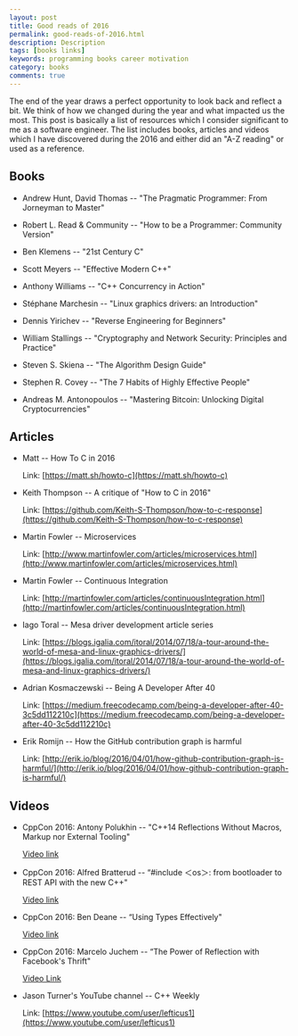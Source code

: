 ```yaml
---
layout: post
title: Good reads of 2016
permalink: good-reads-of-2016.html
description: Description
tags: [books links]
keywords: programming books career motivation
category: books
comments: true
---
```


The end of the year draws a perfect opportunity to look back and reflect a bit. We think of how we changed during the year and what impacted us the most.
This post is basically a list of resources which I consider significant to me as a software engineer.
The list includes books, articles and videos which I have discovered during the 2016 and either did an "A-Z reading" or used as a reference.

## Books

* Andrew Hunt, David Thomas -- "The Pragmatic Programmer: From Jorneyman to Master"

* Robert L. Read & Community -- "How to be a Programmer: Community Version"

* Ben Klemens -- "21st Century C"

* Scott Meyers -- "Effective Modern C++"

* Anthony Williams -- "C++ Concurrency in Action"

* Stéphane Marchesin -- "Linux graphics drivers: an Introduction"

* Dennis Yirichev -- "Reverse Engineering for Beginners"

* William Stallings -- "Cryptography and Network Security: Principles and Practice"

* Steven S. Skiena -- "The Algorithm Design Guide"

* Stephen R. Covey -- "The 7 Habits of Highly Effective People"

* Andreas M. Antonopoulos -- "Mastering Bitcoin: Unlocking Digital Cryptocurrencies"


## Articles

* Matt -- How To C in 2016

    Link: [https://matt.sh/howto-c](https://matt.sh/howto-c)

* Keith Thompson -- A critique of "How to C in 2016"

    Link: [https://github.com/Keith-S-Thompson/how-to-c-response](https://github.com/Keith-S-Thompson/how-to-c-response)

* Martin Fowler -- Microservices

    Link: [http://www.martinfowler.com/articles/microservices.html](http://www.martinfowler.com/articles/microservices.html)

* Martin Fowler -- Continuous Integration

    Link: [http://martinfowler.com/articles/continuousIntegration.html](http://martinfowler.com/articles/continuousIntegration.html)

* Iago Toral -- Mesa driver development article series

    Link: [https://blogs.igalia.com/itoral/2014/07/18/a-tour-around-the-world-of-mesa-and-linux-graphics-drivers/](https://blogs.igalia.com/itoral/2014/07/18/a-tour-around-the-world-of-mesa-and-linux-graphics-drivers/)

* Adrian Kosmaczewski -- Being A Developer After 40

    Link: [https://medium.freecodecamp.com/being-a-developer-after-40-3c5dd112210c](https://medium.freecodecamp.com/being-a-developer-after-40-3c5dd112210c)

* Erik Romijn -- How the GitHub contribution graph is harmful

    Link: [http://erik.io/blog/2016/04/01/how-github-contribution-graph-is-harmful/](http://erik.io/blog/2016/04/01/how-github-contribution-graph-is-harmful/)


## Videos

* CppCon 2016: Antony Polukhin -- "C++14 Reflections Without Macros, Markup nor External Tooling"

    [Video link](https://youtu.be/abdeAew3gmQ)

* CppCon 2016: Alfred Bratterud -- “#include ＜os＞: from bootloader to REST API with the new C++"

    [Video link](https://youtu.be/t4etEwG2_LY)

* CppCon 2016: Ben Deane -- “Using Types Effectively"

    [Video link](https://youtu.be/ojZbFIQSdl8)

* CppCon 2016: Marcelo Juchem -- “The Power of Reflection with Facebook's Thrift"

    [Video Link](https://youtu.be/tq0YfWFlVZA)

* Jason Turner's YouTube channel -- C++ Weekly

    Link: [https://www.youtube.com/user/lefticus1](https://www.youtube.com/user/lefticus1)

